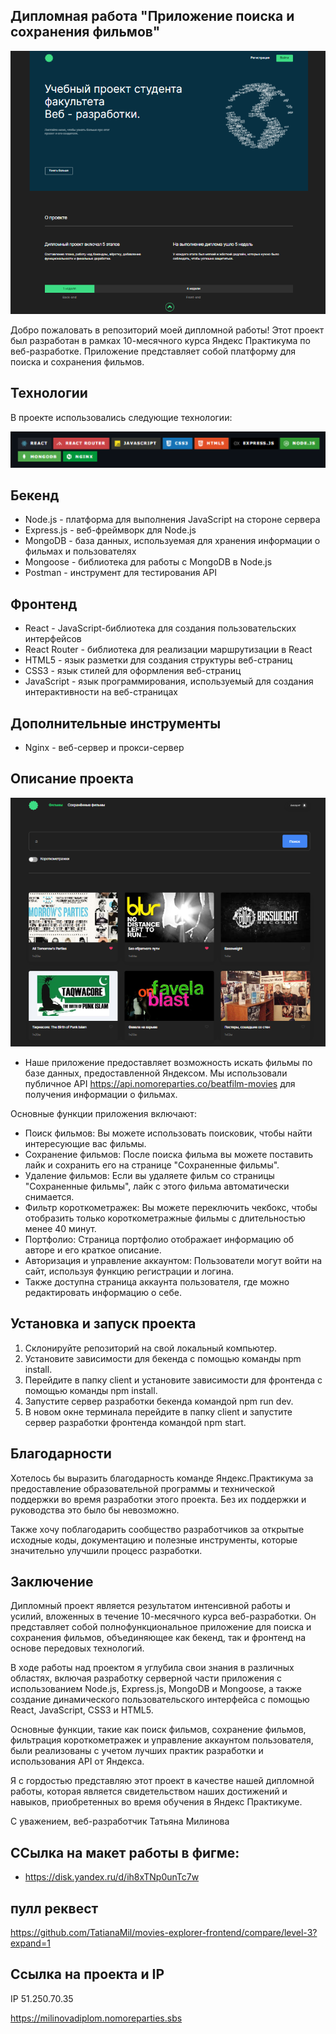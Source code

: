 ## Дипломная работа "Приложение поиска и сохранения фильмов"

![Image alt](https://github.com/stefaniafrolovafrolov/movies-explorer-diplom/blob/main/Screenshot_2537.png)

Добро пожаловать в репозиторий моей дипломной работы! Этот проект был разработан в рамках 10-месячного курса Яндекс Практикума по веб-разработке. Приложение представляет собой платформу для поиска и сохранения фильмов.

## Технологии

В проекте использовались следующие технологии:

![Image alt](https://github.com/stefaniafrolovafrolov/movies-explorer-diplom/blob/main/Screenshot_2538.png)

## Бекенд

- Node.js - платформа для выполнения JavaScript на стороне сервера
- Express.js - веб-фреймворк для Node.js
- MongoDB - база данных, используемая для хранения информации о фильмах и пользователях
- Mongoose - библиотека для работы с MongoDB в Node.js
- Postman - инструмент для тестирования API

## Фронтенд

- React - JavaScript-библиотека для создания пользовательских интерфейсов
- React Router - библиотека для реализации маршрутизации в React
- HTML5 - язык разметки для создания структуры веб-страниц
- CSS3 - язык стилей для оформления веб-страниц
- JavaScript - язык программирования, используемый для создания интерактивности на веб-страницах

## Дополнительные инструменты

- Nginx - веб-сервер и прокси-сервер

## Описание проекта

![Image alt](https://github.com/stefaniafrolovafrolov/movies-explorer-diplom/blob/main/Screenshot_2539.png)

- Наше приложение предоставляет возможность искать фильмы по базе данных, предоставленной Яндексом. Мы использовали публичное API https://api.nomoreparties.co/beatfilm-movies для получения информации о фильмах.

Основные функции приложения включают:

- Поиск фильмов: Вы можете использовать поисковик, чтобы найти интересующие вас фильмы.
- Сохранение фильмов: После поиска фильма вы можете поставить лайк и сохранить его на странице "Сохраненные фильмы".
- Удаление фильмов: Если вы удаляете фильм со страницы "Сохраненные фильмы", лайк с этого фильма автоматически снимается.
- Фильтр короткометражек: Вы можете переключить чекбокс, чтобы отобразить только короткометражные фильмы с длительностью менее 40 минут.
- Портфолио: Страница портфолио отображает информацию об авторе и его краткое описание.
- Авторизация и управление аккаунтом: Пользователи могут войти на сайт, используя функцию регистрации и логина.
- Также доступна страница аккаунта пользователя, где можно редактировать информацию о себе.

## Установка и запуск проекта

1. Склонируйте репозиторий на свой локальный компьютер.
2. Установите зависимости для бекенда с помощью команды npm install.
3. Перейдите в папку client и установите зависимости для фронтенда с помощью команды npm install.
4. Запустите сервер разработки бекенда командой npm run dev.
5. В новом окне терминала перейдите в папку client и запустите сервер разработки фронтенда командой npm start.

## Благодарности

Хотелось бы выразить благодарность команде Яндекс.Практикума за предоставление образовательной программы и технической поддержки во время разработки этого проекта. Без их поддержки и руководства это было бы невозможно.

Также хочу поблагодарить сообщество разработчиков за открытые исходные коды, документацию и полезные инструменты, которые значительно улучшили процесс разработки.

## Заключение

Дипломный проект является результатом интенсивной работы и усилий, вложенных в течение 10-месячного курса веб-разработки. Он представляет собой полнофункциональное приложение для поиска и сохранения фильмов, объединяющее как бекенд, так и фронтенд на основе передовых технологий.

В ходе работы над проектом я углубила свои знания в различных областях, включая разработку серверной части приложения с использованием Node.js, Express.js, MongoDB и Mongoose, а также создание динамического пользовательского интерфейса с помощью React, JavaScript, CSS3 и HTML5.

Основные функции, такие как поиск фильмов, сохранение фильмов, фильтрация короткометражек и управление аккаунтом пользователя, были реализованы с учетом лучших практик разработки и использования API от Яндекса.

Я с гордостью представляю этот проект в качестве нашей дипломной работы, которая является свидетельством наших достижений и навыков, приобретенных во время обучения в Яндекс Практикуме.

С уважением,
веб-разработчик
Татьяна Милинова

## ССылка на макет работы в фигме:

- https://disk.yandex.ru/d/ih8xTNp0unTc7w

## пулл реквест

https://github.com/TatianaMil/movies-explorer-frontend/compare/level-3?expand=1

## Ccылка на проекта и IP

IP 51.250.70.35

https://milinovadiplom.nomoreparties.sbs
 

